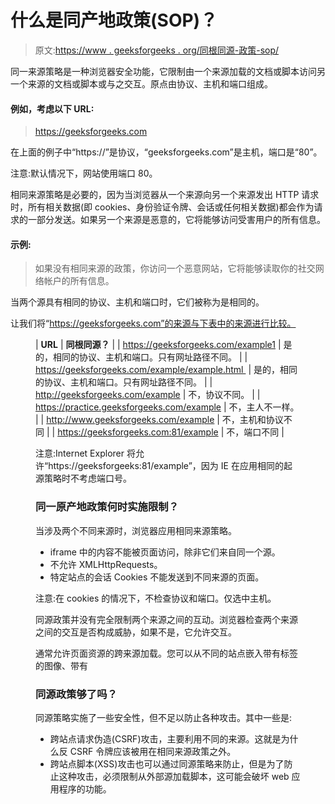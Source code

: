 # 什么是同产地政策(SOP)？

> 原文:[https://www . geeksforgeeks . org/同根同源-政策-sop/](https://www.geeksforgeeks.org/what-is-same-origin-policy-sop/)

同一来源策略是一种浏览器安全功能，它限制由一个来源加载的文档或脚本访问另一个来源的文档或脚本或与之交互。原点由协议、主机和端口组成。

#### **例如，考虑以下 URL:**

> https://geeksforgeeks.com

在上面的例子中“https://”是协议，“geeksforgeeks.com”是主机，端口是“80”。

注意:默认情况下，网站使用端口 80。

相同来源策略是必要的，因为当浏览器从一个来源向另一个来源发出 HTTP 请求时，所有相关数据(即 cookies、身份验证令牌、会话或任何相关数据)都会作为请求的一部分发送。如果另一个来源是恶意的，它将能够访问受害用户的所有信息。

#### 示例:

> 如果没有相同来源的政策，你访问一个恶意网站，它将能够读取你的社交网络帐户的所有信息。

当两个源具有相同的协议、主机和端口时，它们被称为是相同的。

让我们将“https://geeksforgeeks.com”的来源与下表中的来源进行比较。

<figure class="table">

| **URL** | **同根同源？** |
| https://geeksforgeeks.com/example1 | 是的，相同的协议、主机和端口。只有网址路径不同。 |
| https://geeksforgeeks.com/example/example.html  | 是的，相同的协议、主机和端口。只有网址路径不同。 |
| http://geeksforgeeks.com/example | 不，协议不同。 |
| https://practice.geeksforgeeks.com/example | 不，主人不一样。 |
| http://www.geeksforgeeks.com/example | 不，主机和协议不同 |
| https://geeksforgeeks.com:81/example | 不，端口不同 |

注意:Internet Explorer 将允许“https://geeksforgeeks:81/example”，因为 IE 在应用相同的起源策略时不考虑端口号。

### 同一原产地政策何时实施限制？

当涉及两个不同来源时，浏览器应用相同来源策略。

*   iframe 中的内容不能被页面访问，除非它们来自同一个源。
*   不允许 XMLHttpRequests。
*   特定站点的会话 Cookies 不能发送到不同来源的页面。

注意:在 cookies 的情况下，不检查协议和端口。仅选中主机。

同源政策并没有完全限制两个来源之间的互动。浏览器检查两个来源之间的交互是否构成威胁，如果不是，它允许交互。

通常允许页面资源的跨来源加载。您可以从不同的站点嵌入带有标签的图像、带有

### 同源政策够了吗？

同源策略实施了一些安全性，但不足以防止各种攻击。其中一些是:

*   跨站点请求伪造(CSRF)攻击，主要利用不同的来源。这就是为什么反 CSRF 令牌应该被用在相同来源政策之外。
*   跨站点脚本(XSS)攻击也可以通过同源策略来防止，但是为了防止这种攻击，必须限制从外部源加载脚本，这可能会破坏 web 应用程序的功能。

</figure>
